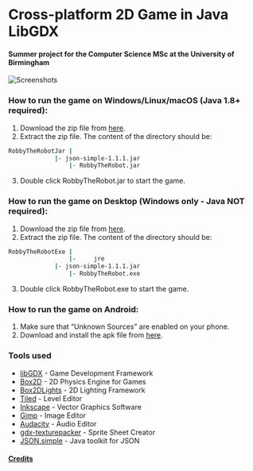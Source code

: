 # Cross-platform 2D Game in Java LibGDX
#### Summer project for the Computer Science MSc at the University of Birmingham
![Screenshots](https://www.dropbox.com/s/3airejafl7f6wjw/printscreens.png?dl=0&raw=1)

### How to run the game on Windows/Linux/macOS (Java 1.8+ required):
1. Download the zip file from [here](https://www.dropbox.com/s/cdgjqky2ikqsgvh/RobbyTheRobotJar.zip?dl=1).
2. Extract the zip file. The content of the directory should be:
```bash
RobbyTheRobotJar |	
	         |-	json-simple-1.1.1.jar
                 |-	RobbyTheRobot.jar
```
3. Double click RobbyTheRobot.jar to start the game.

### How to run the game on Desktop (Windows only - Java NOT required):
1. Download the zip file from [here](https://www.dropbox.com/s/caclat4jsa5x08s/RobbyTheRobotExe.zip?dl=1).
2. Extract the zip file. The content of the directory should be:
```bash
RobbyTheRobotExe |
                 |-     jre
	         |-	json-simple-1.1.1.jar
                 |-	RobbyTheRobot.exe
```
3. Double click RobbyTheRobot.exe to start the game.

### How to run the game on Android:
1. Make sure that “Unknown Sources” are enabled on your phone.
2. Download and install the apk file from [here](https://www.dropbox.com/sh/q5p9hfsslp3zehl/AACN5WPVEFBY36439k0o2KdBa?dl=1).

### Tools used
- [libGDX](http://libgdx.badlogicgames.com/) - Game Development Framework
- [Box2D](http://box2d.org/) - 2D Physics Engine for Games
- [Box2DLights](https://github.com/libgdx/box2dlights) - 2D Lighting Framework
- [Tiled](http://www.mapeditor.org) - Level Editor
- [Inkscape](https://inkscape.org/) - Vector Graphics Software
- [Gimp](https://www.gimp.org/) - Image Editor
- [Audacity](https://www.audacityteam.org/) - Audio Editor
- [gdx-texturepacker](https://code.google.com/archive/p/libgdx-texturepacker-gui/) - Sprite Sheet Creator
- [JSON.simple](https://code.google.com/archive/p/json-simple/) - Java toolkit for JSON

#### [Credits](https://www.dropbox.com/s/8y1m1bnifxjadyp/game_credits.pdf?dl=0)
